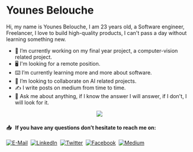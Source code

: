 


# Younes Belouche

Hi, my name is Younes Belouche, I am 23 years old, a Software engineer, Freelancer, I love to build high-quality products, I can't pass a day without learning something new.

- 🔭 I’m currently working on my final year project, a computer-vision related project.
- 🖥️ I'm looking for a remote position.
- ⌨️ I’m currently learning more and more about software.
- 🤖 I’m looking to collaborate on AI related projects.
- ✍️ I write posts on medium from time to time.
- 💬 Ask me about anything, if I know the answer I will answer, if I don't, I will look for it.



<p align="center">
  <img src="https://github-readme-stats.vercel.app/api?username=dombroks&show_icons=true">
</p>

#### 📥 &nbsp; If you have any questions don’t hesitate to reach me on:

[![E-Mail](https://github.com/Younes-Charfaoui/Younes-Charfaoui/blob/master/email.png)](mailto:tinoutech@gmail.com)&nbsp;&nbsp;[![LinkedIn](https://github.com/Younes-Charfaoui/Younes-Charfaoui/blob/master/linkedin.png)](https://www.linkedin.com/in/younes-belouche-641bb3197/)&nbsp; [![Twitter](https://github.com/Younes-Charfaoui/Younes-Charfaoui/blob/master/twitter.png)](#)&nbsp;&nbsp;[![Facebook](https://github.com/Younes-Charfaoui/Younes-Charfaoui/blob/master/facebook.png)](https://www.facebook.com/dom.broks/)&nbsp;&nbsp;[![Medium](https://github.com/Younes-Charfaoui/Younes-Charfaoui/blob/master/medium.png)](https://medium.com/@younes_belouche)

